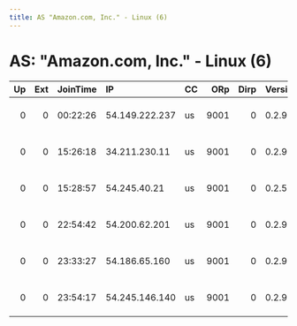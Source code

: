 ```yaml
---
title: AS "Amazon.com, Inc." - Linux (6)
---
```


# AS: "Amazon.com, Inc." - Linux (6)

|   Up |   Ext | JoinTime   | IP             | CC   |   ORp |   Dirp | Version   | Contact               | Nickname            |   eFamMembers |
|-----:|------:|:-----------|:---------------|:-----|------:|-------:|:----------|:----------------------|:--------------------|--------------:|
|    0 |     0 | 00:22:26   | 54.149.222.237 | us   |  9001 |      0 | 0.2.9.12  | root at example dot o | citest26626sNACkALI |             1 |
|    0 |     0 | 15:26:18   | 34.211.230.11  | us   |  9001 |      0 | 0.2.9.12  | root at example dot o | citest26675Ja9IhJVP |             1 |
|    0 |     0 | 15:28:57   | 54.245.40.21   | us   |  9001 |      0 | 0.2.5.14  | root at example dot o | citest26676xHyfHcrV |             1 |
|    0 |     0 | 22:54:42   | 54.200.62.201  | us   |  9001 |      0 | 0.2.9.12  | root at example dot o | citest26621uHNswpHN |             1 |
|    0 |     0 | 23:33:27   | 54.186.65.160  | us   |  9001 |      0 | 0.2.9.12  | root at example dot o | citest26624sNACkALI |             1 |
|    0 |     0 | 23:54:17   | 54.245.146.140 | us   |  9001 |      0 | 0.2.9.12  | root at example dot o | citest26625YRkR34Wj |             1 |
